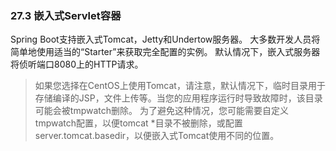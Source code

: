 ### 27.3 嵌入式Servlet容器

Spring Boot支持嵌入式Tomcat，Jetty和Undertow服务器。 大多数开发人员将简单地使用适当的“Starter”来获取完全配置的实例。 默认情况下，嵌入式服务器将侦听端口8080上的HTTP请求。

> 如果您选择在CentOS上使用Tomcat，请注意，默认情况下，临时目录用于存储编译的JSP，文件上传等。当您的应用程序运行时导致故障时，该目录可能会被tmpwatch删除。 为了避免这种情况，您可能需要自定义tmpwatch配置，以便tomcat \*目录不被删除，或配置server.tomcat.basedir，以便嵌入式Tomcat使用不同的位置。



